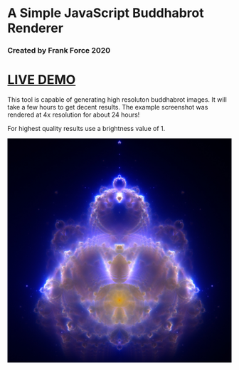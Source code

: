 # A Simple JavaScript Buddhabrot Renderer
### Created by Frank Force 2020

# [LIVE DEMO](https://killedbyapixel.github.io/Buddhabrot/)

This tool is capable of generating high resoluton buddhabrot images. It will take a few hours to get decent results. The example screenshot was rendered at 4x resolution for about 24 hours!

For highest quality results use a brightness value of 1.

![Screenshot](/buddhabrot.jpg)
